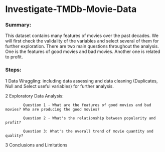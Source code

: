 # Investigate-TMDb-Movie-Data

### Summary:
This dataset contains many features of movies over the past decades. We will first check the validality of the variables and select several of them for further exploration. There are two main questions throughout the analysis. One is the features of good movies and bad movies. Another one is related to profit.

### Steps:

1 Data Wraggling: including data assessing and data cleaning (Duplicates, Null and Select useful variables) for further analysis.

2 Exploratory Data Analysis: 

            Question 1 - What are the features of good movies and bad movies? Who are producing the good movies?
                            
            Question 2 - What's the relationship between popularity and profit?
            
            Question 3: What's the overall trend of movie quantity and quality?

3 Conclusions and Limitations
